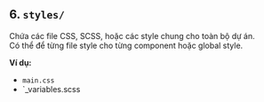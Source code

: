 ## 6. `styles/`

Chứa các file CSS, SCSS, hoặc các style chung cho toàn bộ dự án.  
Có thể để từng file style cho từng component hoặc global style.

**Ví dụ:**

- `main.css`
- `\_variables.scss
